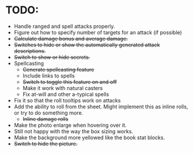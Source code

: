# TODO:
- Handle ranged and spell attacks properly.
- Figure out how to specify number of targets for an attack (if possible)
- ~~Calculate damage bonus and average damage.~~
- ~~Switches to hide or show the automatically generated attack descriptions.~~
- ~~Switch to show or hide secrets.~~
- Spellcasting
	- ~~Generate spellcasting feature~~
	- Include links to spells
	- ~~Switch to toggle this feature on and off~~
	- Make it work with natural casters
	- Fix at-will and other a-typical spells
- Fix it so that the roll tooltips work on attacks
- Add the ability to roll from the sheet. Might implement this as inline rolls, or try to do something more.
	- ~~Inline damage rolls~~
- Make the photo enlarge when hovering over it.
- Still not happy with the way the box sizing works.
- Make the background more yellowed like the book stat blocks.
- ~~Switch to hide the picture.~~